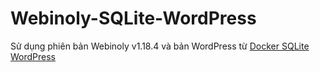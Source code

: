 # Webinoly-SQLite-WordPress
Sử dụng phiên bản Webinoly v1.18.4 và bản WordPress từ [Docker SQLite WordPress](https://github.com/soulteary/docker-sqlite-wordpress)
